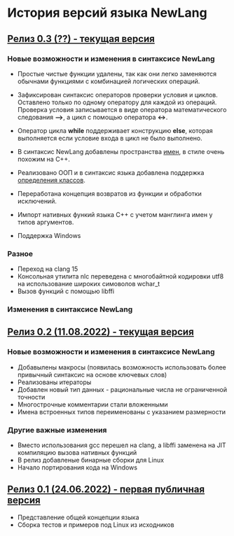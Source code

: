 # История версий языка NewLang

## [Релиз 0.3 (??) - текущая версия](https://github.com/rsashka/newlang/releases/tag/v0.3.0)
### Новые возможности и изменения в синтаксисе NewLang
- Простые чистые функции удалены, так как они легко заменяются обычнами функциями с комбинацией логических операций.
- Зафиксирован синтаксис операторов проверки условия и циклов. Оставлено только по одному оператору для каждой из операций. Проверка условия записывается в виде оператора математического следования  **-->**, а цикл с помощью оператора **<->**. 
- Оператор цикла **while** поддерживает конструкцию **else**, которая выполняется если условие входа в цикл не было выполнено.
- В синтаксис NewLang добавлены пространства [имен](https://newlang.net/syntax.html), в стиле очень похожим на С++.
- Реализовано ООП и в синтаксис языка добавлена поддержка [определения классов](https://newlang.net/type_oop.html).

- Переработана концепция возвратов из функции и обработки исключений.

- Импорт нативных функий языка С++ с учетом манглинга имен у типов аргументов.
- Поддержка Windows
### Разное
- Переход на clang 15
- Консольная утилита nlc переведена с многобайтной кодировки utf8 на использование широких симоволов wchar_t 
- Вызов функций с помощью libffi


### Изменения в синтаксисе NewLang

## [Релиз 0.2 (11.08.2022) - текущая версия](https://github.com/rsashka/newlang/releases/tag/v0.2.0)
### Новые возможности и изменения в синтаксисе NewLang
- Добавылены макросы (появилась возможность использовать более привычный синтаксис на основе ключевых слов)
- Реализованы итераторы
- Добавлен новый тип данных - рациональные числа не ограниченной точности
- Многострочные комментарии стали вложенными
- Имена встроенных типов переименованы с указанием размерности

### Другие важные изменения
- Вместо использования gcc перешел на clang, а libffi заменена на JIT компиляцию вызова нативных функций
- В релиз добавленые бинарные сборки для Linux
- Начало портирования кода на Windows


## [Релиз 0.1 (24.06.2022) - первая публичная версия](https://github.com/rsashka/newlang/releases/tag/v0.1.0)
- Представление общей концепции языка
- Сборка тестов и примеров под Linux из исходников
